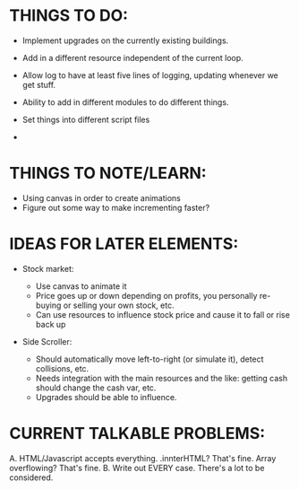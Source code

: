 <!-- You know I'm starting to realize that this project is literally the exact opposite of what Stackathon's supposed to be.
Learn a new code, library, or feature? Nope, reinforces and goes through the most basics of languages we've learned.
Have an MPV that's hard, but eventually reachable? Nope. MPV takes 15 minutes to code. The rest? Oof. -->

# THINGS TO DO:

+ Implement upgrades on the currently existing buildings.
+ Add in a different resource independent of the current loop.
+ Allow log to have at least five lines of logging, updating whenever we get stuff.
+ Ability to add in different modules to do different things.

+ Set things into different script files

+ 

# THINGS TO NOTE/LEARN:

+ Using canvas in order to create animations
+ Figure out some way to make incrementing faster?

# IDEAS FOR LATER ELEMENTS:

+ Stock market:
  + Use canvas to animate it
  + Price goes up or down depending on profits, you personally re-buying or selling your own stock, etc.
  + Can use resources to influence stock price and cause it to fall or rise back up

+ Side Scroller:
  + Should automatically move left-to-right (or simulate it), detect collisions, etc.
  + Needs integration with the main resources and the like: getting cash should change the cash var, etc.
  + Upgrades should be able to influence.

# CURRENT TALKABLE PROBLEMS:

A. HTML/Javascript accepts everything. .innterHTML? That's fine. Array overflowing? That's fine.
B. Write out EVERY case. There's a lot to be considered.